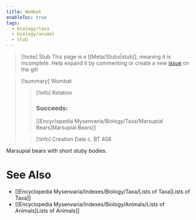 ```yaml
---
title: Wombat
enableToc: true
tags:
  - biology/taxa
  - biology/animal
  - stub
---
```


> [!note] Stub
> This page is a [[Meta/Stubs|stub]], meaning it is incomplete. Help expand it by commenting or create a new [issue](https://github.com/RagtimeGal/quartz--encyclopedia-mysenvaria/issues/new/choose) on the git!


> [!summary] Wombat
> > [!info] Relation
> > ### Succeeds:
> > [[Encyclopedia Mysenvaria/Biology/Taxa/Marsupial Bears|Marsupial Bears]]
>
> > [!info] Creation Date
> > c. BT 458

Marsupial bears with short stuby bodies.

# See Also
- [[Encyclopedia Mysenvaria/Indexes/Biology/Taxa/Lists of Taxa|Lists of Taxa]]
- [[Encyclopedia Mysenvaria/Indexes/Biology/Animals/Lists of Animals|Lists of Animals]]
